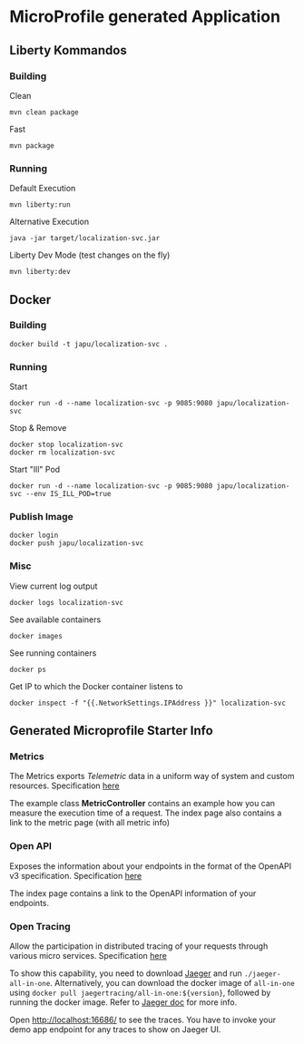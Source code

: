 # MicroProfile generated Application

## Liberty Kommandos

### Building

Clean

    mvn clean package

Fast

    mvn package

### Running

Default Execution

    mvn liberty:run

Alternative Execution

    java -jar target/localization-svc.jar

Liberty Dev Mode (test changes on the fly)

    mvn liberty:dev

## Docker

### Building

    docker build -t japu/localization-svc .

### Running

Start

    docker run -d --name localization-svc -p 9085:9080 japu/localization-svc

Stop & Remove

    docker stop localization-svc
    docker rm localization-svc

Start "Ill" Pod

    docker run -d --name localization-svc -p 9085:9080 japu/localization-svc --env IS_ILL_POD=true

### Publish Image

    docker login
    docker push japu/localization-svc

### Misc

View current log output

    docker logs localization-svc

See available containers

    docker images

See running containers

    docker ps

Get IP to which the Docker container listens to

    docker inspect -f "{{.NetworkSettings.IPAddress }}" localization-svc

## Generated Microprofile Starter Info

### Metrics

The Metrics exports _Telemetric_ data in a uniform way of system and custom resources. Specification [here](https://microprofile.io/project/eclipse/microprofile-metrics)

The example class **MetricController** contains an example how you can measure the execution time of a request.  The index page also contains a link to the metric page (with all metric info)

### Open API

Exposes the information about your endpoints in the format of the OpenAPI v3 specification. Specification [here](https://microprofile.io/project/eclipse/microprofile-open-api)

The index page contains a link to the OpenAPI information of your endpoints.

### Open Tracing

Allow the participation in distributed tracing of your requests through various micro services. Specification [here](https://microprofile.io/project/eclipse/microprofile-opentracing)

To show this capability, you need to download [Jaeger](https://www.jaegertracing.io/download/#binaries) and run ```./jaeger-all-in-one```. 
Alternatively, you can download the docker image of `all-in-one` using ```docker pull jaegertracing/all-in-one:${version}```,
followed by running the docker image. Refer to [Jaeger doc](https://www.jaegertracing.io/docs/) for more info.

Open [http://localhost:16686/](http://localhost:16686/) to see the traces. You have to invoke your demo app endpoint for any traces to show on Jaeger UI.
